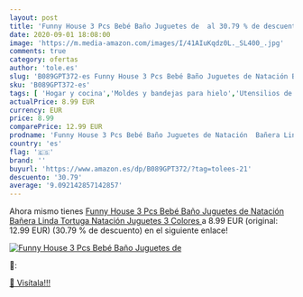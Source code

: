 ```yaml
---
layout: post
title: 'Funny House 3 Pcs Bebé Baño Juguetes de  al 30.79 % de descuento'
date: 2020-09-01 18:08:00
image: 'https://m.media-amazon.com/images/I/41AIuKqdz0L._SL400_.jpg'
comments: true
category: ofertas
author: 'tole.es'
slug: 'B089GPT372-es Funny House 3 Pcs Bebé Baño Juguetes de Natación Bañera...'
sku: 'B089GPT372-es'
tags: [ 'Hogar y cocina','Moldes y bandejas para hielo','Utensilios de bar','Utensilios de cocina','bebé', ]
actualPrice: 8.99 EUR
currency: EUR
price: 8.99
comparePrice: 12.99 EUR
prodname: 'Funny House 3 Pcs Bebé Baño Juguetes de Natación  Bañera Linda Tortuga Natación Juguetes  3 Colores '
country: 'es'
flag: '🇪🇸'
brand: ''
buyurl: 'https://www.amazon.es/dp/B089GPT372/?tag=tolees-21'
descuento: '30.79'
average: '9.092142857142857'
---
```


Ahora mismo tienes [Funny House 3 Pcs Bebé Baño Juguetes de Natación  Bañera Linda Tortuga Natación Juguetes  3 Colores ](https://www.amazon.es/dp/B089GPT372/?tag=tolees-21) a 8.99 EUR (original: 12.99 EUR) (30.79 %  de descuento) en el siguiente enlace!

[![Funny House 3 Pcs Bebé Baño Juguetes de ](https://m.media-amazon.com/images/I/41AIuKqdz0L._SL400_.jpg)](https://www.amazon.es/dp/B089GPT372/?tag=tolees-21)

🔎:


[🛒 Visítala!!!](https://www.amazon.es/dp/B089GPT372/?tag=tolees-21)
